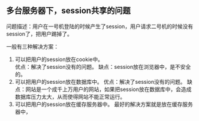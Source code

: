 ## 多台服务器下，session共享的问题
问题描述：用户在一号机登陆的时候产生了session，用户请求二号机的时候没有session了，把用户踢掉了。

一般有三种解决方案：  

1. 可以把用户的session放在cookie中。  
	优点：解决了session没有的问题。
	缺点：session放在浏览器中，是不安全的。
2. 可以把用户的session放在数据库中。
	优点：解决了session没有的问题。
	缺点：网站是一个成千上万用户的网站，如果把session放在数据库中，会造成数据库压力太大，从而使得网站不能正常运行。
3. 可以把用户的session放在缓存服务器中。
	 最好的解决方案就是放在缓存服务器中，
